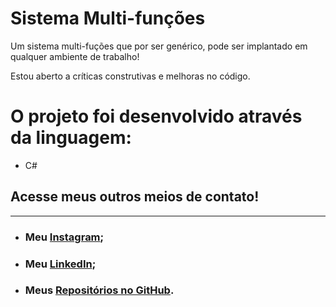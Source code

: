 # Sistema Multi-funções
  Um sistema multi-fuções que por ser genérico, pode ser implantado em qualquer ambiente de trabalho!  
  
  Estou aberto a críticas construtivas e melhoras no código.
  
 # O projeto foi desenvolvido através da linguagem: 
 * C#
## Acesse meus outros meios de contato!
---
 * ### Meu [Instagram](https://www.instagram.com/_franciscone/);
 * ### Meu [LinkedIn](https://www.linkedin.com/in/matheus-franciscone/);
 * ### Meus [Repositórios no GitHub](https://github.com/MatheusFranciscone?tab=repositories).


